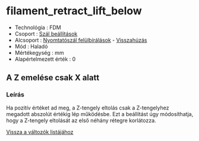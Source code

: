 # filament\_retract\_lift\_below

* Technológia : FDM
* Csoport : [Szál beállítások](../filament_settings/filament_settings.md)
* Alcsoport : [Nyomtatószál felülbírálások](filament_retract_lift_below.md) - [Visszahúzás](../filament_settings/filament_settings.md#rétraction)
* Mód : Haladó
* Mértékegység : mm
* Alapértelmezett érték : 0

## A Z emelése csak X alatt

### Leírás

Ha pozitív értéket ad meg, a Z-tengely eltolás csak a Z-tengelyhez megadott abszolút értékig lép működésbe. Ezt a beállítást úgy módosíthatja, hogy a Z-tengely eltolását az első néhány rétegre korlátozza.

[Vissza a változók listájához](/)

